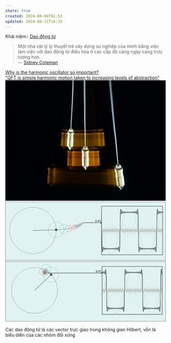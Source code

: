 ```yaml
---  
share: true  
created: 2024-08-04T01:53  
updated: 2024-08-11T16:33  
---  
```

Khái niệm:: [Dao động tử](../%CE%9E%20Kh%C3%A1i%20ni%E1%BB%87m/V%E1%BA%ADt%20l%C3%BD/Dao%20%C4%91%E1%BB%99ng%20t%E1%BB%AD.md)  
> Một nhà vật lý lý thuyết trẻ xây dựng sự nghiệp của mình bằng việc làm việc với dao động tử điều hòa ở các cấp độ càng ngày càng trừu tượng hơn.  
 — [Sidney Coleman](https://en.wikipedia.org/wiki/Sidney_Coleman)  
  
[Why is the harmonic oscillator so important?](https://physics.stackexchange.com/q/159021/41634)  
["QFT is simple harmonic motion taken to increasing levels of abstraction"](https://physics.stackexchange.com/q/355487/41634)  
![Pendulum.jpg](../../assets/attachments/Pendulum.jpg)  
![firefox_2018-03-20_15-18-58.png](../../assets/attachments/firefox_2018-03-20_15-18-58.png)  
![firefox_2018-03-20_15-18-09.png](../../assets/attachments/firefox_2018-03-20_15-18-09.png)  
  
Các dao động tử là các vector trực giao trong không gian Hilbert, vốn là biểu diễn của các nhóm đối xứng  
